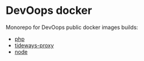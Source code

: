 # DevOops docker

Monorepo for DevOops public docker images builds:
- [php](./php)
- [tideways-proxy](./tideways-proxy)
- [node](./node)
